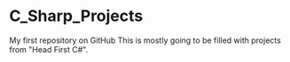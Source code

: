 C_Sharp_Projects
================

My first repository on GitHub
This is mostly going to be filled with projects from "Head First C#".

